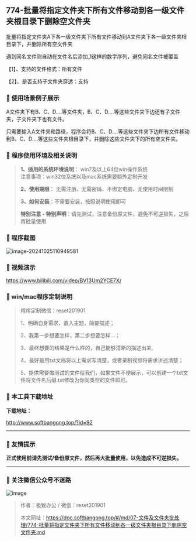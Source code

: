 ## 774-批量将指定文件夹下所有文件移动到各一级文件夹根目录下删除空文件夹

批量将指定文件夹A下各一级文件夹下所有文件移动到A文件夹下各一级文件夹根目录下，并删除所有空文件夹

遇到同名文件则自动在文件名后添加_1这样的数字序列，避免同名文件被覆盖

【1】、支持的文件格式：所有文件

【2】、是否支持子文件夹穿透：支持  

### 📑 使用场景例子展示

A文件夹下有B、C、D....等文件夹，B、C、D....等这些文件夹下边还有子文件夹，子文件夹下也有文件。

只需要输入A文件夹和路径，程序会将B、C、D....等这些文件夹下边所有文件移动到B、C、D....等这些文件夹根目录下，并删除这些文件夹下的所有空文件夹。

### 📑 程序使用环境及相关说明

> **1、适用的系统环境说明**： win7及以上64位win操作系统  
> 注意事项：win32位系统以及mac系统需要额外定制开发  
>
> **2、使用期限**： 无需注册、无需密码、不绑定电脑、无使用时间限制  
>
> **3、如何安装**：不需要安装，按照说明使用即可  
>
> **特别注意 - 特别声明**：请先测试，注意备份原文件，避免不可逆损失，之后再批量使用

### 📑 程序截图
![image-20241025110949581](https://s2.loli.net/2024/11/01/qthM9rRSu7DiQBE.png) 

### 📑 视频演示

https://www.bilibili.com/video/BV13Um2YCE7X/

### 📑 win/mac程序定制说明

> 程序定制微信：reset201901  
>
> 1、明确自身需求，直入主题，简要描述；
>
> 2、我第一步想要怎样，第二步想要怎样...； 
>
> 3、最终想要的结果是什么样的，自己能够清晰的描述出来,  
>
> 4、最好是用txt文档将以上需求写清楚，或者录制视频将需求讲述清楚；  
>
> 5、提供需要做测试的文件给我们，如果文件不便展示，可以创建一个txt文件将文件名后缀.txt修改为你同类型的文件即可。  

### 📑 本工具下载地址

**下载地址：**

http://www.softbangong.top/?id=92

------

### 📑 友情提示

**正式使用前请先测试/备份原文件，然后再大批量使用，以免造成不可逆损失。**

------

### 📑 关注微信公众号不迷路

![image](https://s2.loli.net/2024/11/02/tK9T7jxLcuv5rUk.png)

> 作者：极致办公  /  微信：reset201901
>
> 本文网址：https://doc.softbangong.top/#/md/07-文件及文件夹批处理/774-批量将指定文件夹下所有文件移动到各一级文件夹根目录下删除空文件夹.md